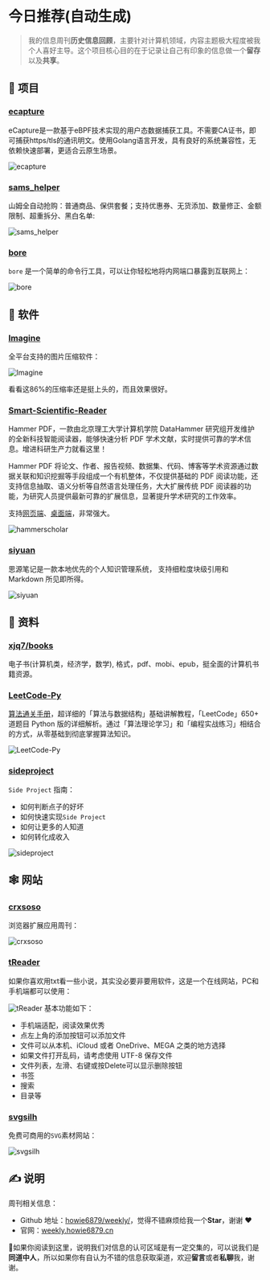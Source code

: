 # 今日推荐(自动生成)

> 我的信息周刊**历史信息回顾**，主要针对计算机领域，内容主题极大程度被我个人喜好主导。这个项目核心目的在于记录让自己有印象的信息做一个**留存**以及**共享**。


## 🎯 项目 

### [ecapture](https://github.com/ehids/ecapture)

eCapture是一款基于eBPF技术实现的用户态数据捕获工具。不需要CA证书，即可捕获https/tls的通讯明文。使用Golang语言开发，具有良好的系统兼容性，无依赖快速部署，更适合云原生场景。

![ecapture](https://images-1252557999.file.myqcloud.com/uPic/ecapture.png) 

### [sams_helper](https://github.com/sari3l/sams_helper)

山姆全自动抢购：普通商品、保供套餐；支持优惠券、无货添加、数量修正、金额限制、超重拆分、黑白名单:

![sams_helper](https://images-1252557999.file.myqcloud.com/uPic/sams_helper.jpg) 

### [bore](https://github.com/ekzhang/bore)

`bore` 是一个简单的命令行工具，可以让你轻松地将内网端口暴露到互联网上：

![bore](https://images-1252557999.file.myqcloud.com/uPic/bore.gif) 

## 🤖 软件 

### [Imagine](https://github.com/meowtec/Imagine)

全平台支持的图片压缩软件：

![Imagine](https://img.turingark.com/uPic/KrSb9L.png)

看看这86%的压缩率还是挺上头的，而且效果很好。 

### [Smart-Scientific-Reader](https://github.com/HammerPDF/Smart-Scientific-Reader)

Hammer PDF，一款由北京理工大学计算机学院 DataHammer 研究组开发维护的全新科技智能阅读器，能够快速分析 PDF 学术文献，实时提供可靠的学术信息。增进科研生产力就看这里！

Hammer PDF 将论文、作者、报告视频、数据集、代码、博客等学术资源通过数据关联和知识挖掘等手段组成一个有机整体，不仅提供基础的 PDF 阅读功能，还支持信息抽取、语义分析等自然语言处理任务，大大扩展传统 PDF 阅读器的功能，为研究人员提供最新可靠的扩展信息，显著提升学术研究的工作效率。

支持[网页端](https://pdf.hammerscholar.net/)、[桌面端](https://github.com/HammerPDF/Smart-Scientific-Reader/releases)，非常强大。

![hammerscholar](https://img.turingark.com/uPic/4UQ5Ha.png) 

### [siyuan](https://github.com/siyuan-note/siyuan)

思源笔记是一款本地优先的个人知识管理系统， 支持细粒度块级引用和 Markdown 所见即所得。

![siyuan](https://img.turingark.com/uPic/tcg6u0.jpg) 

## 👀 资料 

### [xjq7/books](https://github.com/xjq7/books)

电子书(计算机类，经济学，数学), 格式，pdf、mobi、epub，挺全面的计算机书籍资源。 

### [LeetCode-Py](https://github.com/itcharge/LeetCode-Py)

[算法通关手册](https://algo.itcharge.cn/)，超详细的「算法与数据结构」基础讲解教程，「LeetCode」650+ 道题目 Python 版的详细解析。通过「算法理论学习」和「编程实战练习」相结合的方式，从零基础到彻底掌握算法知识。

![LeetCode-Py](https://images-1252557999.file.myqcloud.com/uPic/PW0IhY.jpg) 

### [sideproject](https://sideproject.guide/)

`Side Project` 指南：

- 如何判断点子的好坏
- 如何快速实现`Side Project`
- 如何让更多的人知道
- 如何转化成收入

![sideproject](https://images-1252557999.file.myqcloud.com/uPic/sideproject.jpg) 

## 🕸 网站 

### [crxsoso](https://www.crxsoso.com/articles)

浏览器扩展应用周刊：

![crxsoso](https://images-1252557999.file.myqcloud.com/uPic/crxsoso.jpg) 

### [tReader](https://tiansh.github.io/reader/#!/read/1)

如果你喜欢用txt看一些小说，其实没必要非要用软件，这是一个在线网站，PC和手机端都可以使用：

![tReader](https://img.turingark.com/uPic/PMMlRM.jpg)
基本功能如下：

- 手机端适配，阅读效果优秀
- 点左上角的添加按钮可以添加文件
- 文件可以从本机、iCloud 或者 OneDrive、MEGA 之类的地方选择
- 如果文件打开乱码，请考虑使用 UTF-8 保存文件
- 文件列表，左滑、右键或按Delete可以显示删除按钮
- 书签
- 搜索
- 目录等 

### [svgsilh](https://svgsilh.com/)

免费可商用的`SVG`素材网站：

![svgsilh](https://images-1252557999.file.myqcloud.com/uPic/svgsilh.jpg) 

## ✍️ 说明

周刊相关信息：

- Github 地址：[howie6879/weekly/](https://github.com/howie6879/weekly/)，觉得不错麻烦给我一个**Star**，谢谢 ❤️
- 官网：[weekly.howie6879.cn](https://weekly.howie6879.cn/)

🙌如果你阅读到这里，说明我们对信息的认可区域是有一定交集的，可以说我们是**同道中人**，所以如果你有自认为不错的信息获取渠道，欢迎**留言**或者**私聊**我，谢谢。
